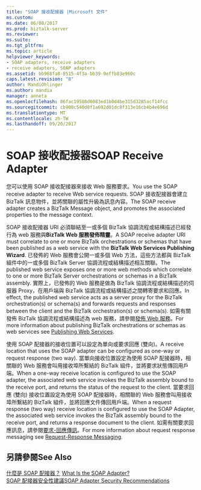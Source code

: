 ```yaml
---
title: "SOAP 接收配接器 |Microsoft 文件"
ms.custom: 
ms.date: 06/08/2017
ms.prod: biztalk-server
ms.reviewer: 
ms.suite: 
ms.tgt_pltfrm: 
ms.topic: article
helpviewer_keywords:
- SOAP adapters, receive adapters
- receive adapters, SOAP adapters
ms.assetid: bb968fa8-0515-4f3a-bb39-9effb83e960c
caps.latest.revision: "8"
author: MandiOhlinger
ms.author: mandia
manager: anneta
ms.openlocfilehash: 06fac19580d6083ed1b0d4be315d3285acf14fcc
ms.sourcegitcommit: cb908c540d8f1a692d01dc8f313e16cb4b4e696d
ms.translationtype: MT
ms.contentlocale: zh-TW
ms.lasthandoff: 09/20/2017
---
```

# <a name="soap-receive-adapter"></a><span data-ttu-id="58b79-102">SOAP 接收配接器</span><span class="sxs-lookup"><span data-stu-id="58b79-102">SOAP Receive Adapter</span></span>
<span data-ttu-id="58b79-103">您可以使用 SOAP 接收配接器來接收 Web 服務要求。</span><span class="sxs-lookup"><span data-stu-id="58b79-103">You use the SOAP receive adapter to receive Web service requests.</span></span> <span data-ttu-id="58b79-104">SOAP 接收配接器會建立 BizTalk 訊息物件，並將關聯的屬性升級為訊息內容。</span><span class="sxs-lookup"><span data-stu-id="58b79-104">The SOAP receive adapter creates a BizTalk Message object, and promotes the associated properties to the message context.</span></span>  
  
 <span data-ttu-id="58b79-105">SOAP 接收配接器 URI 必須聯結至一或多個 BizTalk 協調流程或結構描述已經發行為 web 服務與**BizTalk Web 服務發佈精靈**。</span><span class="sxs-lookup"><span data-stu-id="58b79-105">A SOAP receive adapter URI must correlate to one or more BizTalk orchestrations or schemas that have been published as a web service with the **BizTalk Web Services Publishing Wizard**.</span></span> <span data-ttu-id="58b79-106">已發佈的 Web 服務會公開一或多個 Web 方法，這些方法都與 BizTalk 組件中的一或多個 BizTalk Server 協調流程或結構描述相互關聯。</span><span class="sxs-lookup"><span data-stu-id="58b79-106">The published web service exposes one or more web methods which correlate to one or more BizTalk Server orchestrations or schemas in a BizTalk assembly.</span></span> <span data-ttu-id="58b79-107">實際上，已發佈的 Web 服務是做為 BizTalk 協調流程或結構描述的伺服器 Proxy，在用戶端與 BizTalk 協調流程或結構描述之間轉寄要求和回應。</span><span class="sxs-lookup"><span data-stu-id="58b79-107">In effect, the published web service acts as a server proxy for the BizTalk orchestration(s) or schema(s) and forwards requests and responses between the client and the BizTalk orchestration(s) or schema(s).</span></span> <span data-ttu-id="58b79-108">如需有關發佈 BizTalk 協調流程或結構描述為 web 服務，請參閱[發佈 Web 服務](../core/publishing-web-services.md)。</span><span class="sxs-lookup"><span data-stu-id="58b79-108">For more information about publishing BizTalk orchestrations or schemas as web services see [Publishing Web Services](../core/publishing-web-services.md).</span></span>  
  
 <span data-ttu-id="58b79-109">使用 SOAP 配接器的接收位置可以設定為單向或要求回應 (雙向)。</span><span class="sxs-lookup"><span data-stu-id="58b79-109">A receive location that uses the SOAP adapter can be configured as one-way or request response (two way).</span></span> <span data-ttu-id="58b79-110">當單向接收位置設定為使用 SOAP 配接器時，相關聯的 Web 服務會叫用接收埠所繫結的 BizTalk 組件，並將要求狀態傳回用戶端。</span><span class="sxs-lookup"><span data-stu-id="58b79-110">When a one-way receive location is configured to use the SOAP adapter, the associated web service invokes the BizTalk assembly bound to the receive port, and returns the status of the request to the client.</span></span> <span data-ttu-id="58b79-111">當要求回應 (雙向) 接收位置設定為使用 SOAP 配接器時，相關聯的 Web 服務會叫用接收埠所繫結的 BizTalk 組件，並將回應文件傳回用戶端。</span><span class="sxs-lookup"><span data-stu-id="58b79-111">When a request response (two way) receive location is configured to use the SOAP Adapter, the associated web service invokes the BizTalk assembly bound to the receive port, and returns a response document to the client.</span></span> <span data-ttu-id="58b79-112">如需有關要求回應訊息，請參閱[要求-回應傳訊](../core/request-response-messaging.md)。</span><span class="sxs-lookup"><span data-stu-id="58b79-112">For more information about request response messaging see [Request-Response Messaging](../core/request-response-messaging.md).</span></span>  
  
## <a name="see-also"></a><span data-ttu-id="58b79-113">另請參閱</span><span class="sxs-lookup"><span data-stu-id="58b79-113">See Also</span></span>  
 <span data-ttu-id="58b79-114">[什麼是 SOAP 配接器？](../core/what-is-the-soap-adapter.md) </span><span class="sxs-lookup"><span data-stu-id="58b79-114">[What Is the SOAP Adapter?](../core/what-is-the-soap-adapter.md) </span></span>  
 [<span data-ttu-id="58b79-115">SOAP 配接器安全性建議</span><span class="sxs-lookup"><span data-stu-id="58b79-115">SOAP Adapter Security Recommendations</span></span>](../core/soap-adapter-security-recommendations.md)